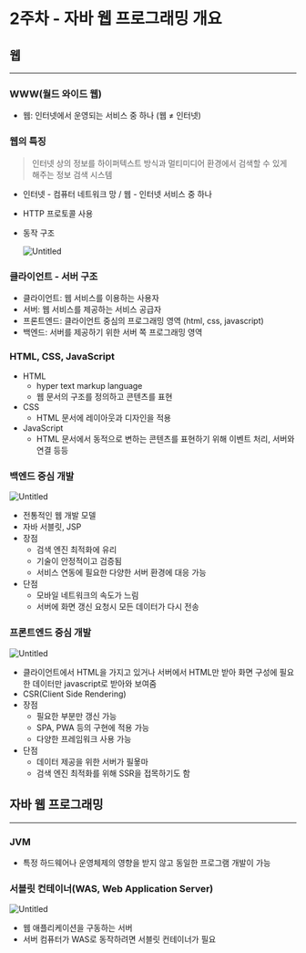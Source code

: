 # 2주차 - 자바 웹 프로그래밍 개요

## 웹

---

### WWW(월드 와이드 웹)

- 웹: 인터넷에서 운영되는 서비스 중 하나 (웹 ≠ 인터넷)

### 웹의 특징

> 인터넷 상의 정보를 하이퍼텍스트 방식과 멀티미디어 환경에서 검색할 수 있게 해주는 정보 검색 시스템
> 
- 인터넷 - 컴퓨터 네트워크 망 / 웹 - 인터넷 서비스 중 하나
- HTTP 프로토콜 사용
- 동작 구조
    
    ![Untitled](https://s3-us-west-2.amazonaws.com/secure.notion-static.com/0a2bea19-2c33-4278-b56d-9b8cc8e0bd85/Untitled.png)
    

### 클라이언트 - 서버 구조

- 클라이언트: 웹 서비스를 이용하는 사용자
- 서버: 웹 서비스를 제공하는 서비스 공급자
- 프론트엔드: 클라이언트 중심의 프로그래밍 영역 (html, css, javascript)
- 백엔드: 서버를 제공하기 위한 서버 쪽 프로그래밍 영역

### HTML, CSS, JavaScript

- HTML
    - hyper text markup language
    - 웹 문서의 구조를 정의하고 콘텐츠를 표현
- CSS
    - HTML 문서에 레이아웃과 디자인을 적용
- JavaScript
    - HTML 문서에서 동적으로 변하는 콘텐츠를 표현하기 위해 이벤트 처리, 서버와 연결 등등

### 백엔드 중심 개발

![Untitled](https://s3-us-west-2.amazonaws.com/secure.notion-static.com/1050e3aa-35b6-4cb9-94c6-3ae037fcdcec/Untitled.png)

- 전통적인 웹 개발 모델
- 자바 서블릿, JSP
- 장점
    - 검색 엔진 최적화에 유리
    - 기술이 안정적이고 검증됨
    - 서비스 연동에 필요한 다양한 서버 환경에 대응 가능
- 단점
    - 모바일 네트워크의 속도가 느림
    - 서버에 화면 갱신 요청시 모든 데이터가 다시 전송

### 프론트엔드 중심 개발

![Untitled](https://s3-us-west-2.amazonaws.com/secure.notion-static.com/bd76bb85-c0c6-41be-99cb-f8061b084d66/Untitled.png)

- 클라이언트에서 HTML을 가지고 있거나 서버에서 HTML만 받아 화면 구성에 필요한 데이터만 javascript로 받아와 보여줌
- CSR(Client Side Rendering)
- 장점
    - 필요한 부분만 갱신 가능
    - SPA, PWA 등의 구현에 적용 가능
    - 다양한 프레임워크 사용 가능
- 단점
    - 데이터 제공을 위한 서버가 필욯마
    - 검색 엔진 최적화를 위해 SSR을 접목하기도 함

## 자바 웹 프로그래밍

---

### JVM

- 특정 하드웨어나 운영체제의 영향을 받지 않고 동일한 프로그램 개발이 가능

### 서블릿 컨테이너(WAS, Web Application Server)

![Untitled](https://s3-us-west-2.amazonaws.com/secure.notion-static.com/cce09b59-7dc1-45d9-a356-1b6d1aa9a540/Untitled.png)

- 웹 애플리케이션을 구동하는 서버
- 서버 컴퓨터가 WAS로 동작하려면 서블릿 컨테이너가 필요